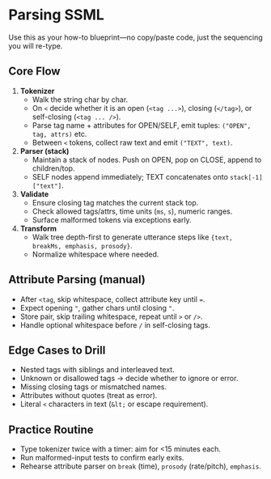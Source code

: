 # Parsing SSML
Use this as your how-to blueprint—no copy/paste code, just the sequencing you will re-type.

## Core Flow
1. **Tokenizer**
   - Walk the string char by char.
   - On `<` decide whether it is an open (`<tag ...>`), closing (`</tag>`), or self-closing (`<tag ... />`).
   - Parse tag name + attributes for OPEN/SELF, emit tuples: `("OPEN", tag, attrs)` etc.
   - Between `<` tokens, collect raw text and emit `("TEXT", text)`.
2. **Parser (stack)**
   - Maintain a stack of nodes. Push on OPEN, pop on CLOSE, append to children/top.
   - SELF nodes append immediately; TEXT concatenates onto `stack[-1]["text"]`.
3. **Validate**
   - Ensure closing tag matches the current stack top.
   - Check allowed tags/attrs, time units (`ms`, `s`), numeric ranges.
   - Surface malformed tokens via exceptions early.
4. **Transform**
   - Walk tree depth-first to generate utterance steps like `{text, breakMs, emphasis, prosody}`.
   - Normalize whitespace where needed.

## Attribute Parsing (manual)
- After `<tag`, skip whitespace, collect attribute key until `=`.
- Expect opening `"`, gather chars until closing `"`.
- Store pair, skip trailing whitespace, repeat until `>` or `/>`.
- Handle optional whitespace before `/` in self-closing tags.

## Edge Cases to Drill
- Nested tags with siblings and interleaved text.
- Unknown or disallowed tags → decide whether to ignore or error.
- Missing closing tags or mismatched names.
- Attributes without quotes (treat as error).
- Literal `<` characters in text (`&lt;` or escape requirement).

## Practice Routine
- Type tokenizer twice with a timer: aim for <15 minutes each.
- Run malformed-input tests to confirm early exits.
- Rehearse attribute parser on `break` (time), `prosody` (rate/pitch), `emphasis`.
